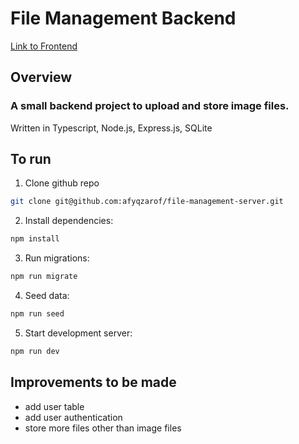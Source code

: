 # File Management Backend

[Link to Frontend](https://github.com/afyqzarof/file-management-client)

## Overview

### A small backend project to upload and store image files.

Written in Typescript, Node.js, Express.js, SQLite

## To run

1. Clone github repo

```bash
git clone git@github.com:afyqzarof/file-management-server.git
```

2. Install dependencies:

```bash
npm install
```

3. Run migrations:

```bash
npm run migrate
```

4. Seed data:

```bash
npm run seed
```

5. Start development server:

```bash
npm run dev
```

## Improvements to be made

- add user table
- add user authentication
- store more files other than image files

